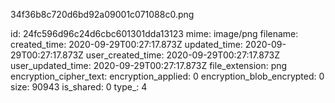 34f36b8c720d6bd92a09001c071088c0.png

id: 24fc596d96c24d6cbc601301dda13123
mime: image/png
filename: 
created_time: 2020-09-29T00:27:17.873Z
updated_time: 2020-09-29T00:27:17.873Z
user_created_time: 2020-09-29T00:27:17.873Z
user_updated_time: 2020-09-29T00:27:17.873Z
file_extension: png
encryption_cipher_text: 
encryption_applied: 0
encryption_blob_encrypted: 0
size: 90943
is_shared: 0
type_: 4